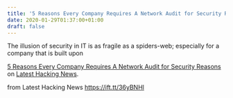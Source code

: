 ```yaml
---
title: '5 Reasons Every Company Requires A Network Audit for Security Reasons'
date: 2020-01-29T01:37:00+01:00
draft: false
---
```


The illusion of security in IT is as fragile as a spiders-web; especially for a company that is built upon

[5 Reasons Every Company Requires A Network Audit for Security Reasons](https://latesthackingnews.com/2020/01/29/5-reasons-every-company-requires-a-network-audit-for-security-reasons/) on [Latest Hacking News](https://latesthackingnews.com).

  
  
from Latest Hacking News https://ift.tt/36yBNHl